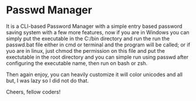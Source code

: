 # Passwd Manager

It is a CLI-based Password Manager with a simple entry based password saving system with a few more features, now if you are in Windows you can simply put the executable in the C:/bin directory and run the run the passwd.bat file either in cmd or terminal and the program will be called; or if yuo are in linux, just chmod the permission on this file and put the exectutable in the root directory and you can simple run using passwd after configuring the executable name, then run on bash or zsh.

Then again enjoy, you can heavily customize it will color unicodes and all but, I was lazy so I did not do that.

Cheers, fellow coders!
